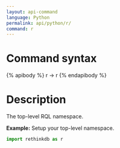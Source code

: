 ```yaml
---
layout: api-command 
language: Python
permalink: api/python/r/
command: r
---
```


# Command syntax #

{% apibody %}
r &rarr; r
{% endapibody %}

# Description #

The top-level RQL namespace.

__Example:__ Setup your top-level namespace.

```py
import rethinkdb as r
```

